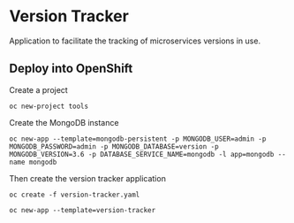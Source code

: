 # Version Tracker

Application to facilitate the tracking of microservices versions in use.

## Deploy into OpenShift

Create a project

    oc new-project tools

Create the MongoDB instance

    oc new-app --template=mongodb-persistent -p MONGODB_USER=admin -p MONGODB_PASSWORD=admin -p MONGODB_DATABASE=version -p MONGODB_VERSION=3.6 -p DATABASE_SERVICE_NAME=mongodb -l app=mongodb --name mongodb

Then create the version tracker application

    oc create -f version-tracker.yaml

    oc new-app --template=version-tracker